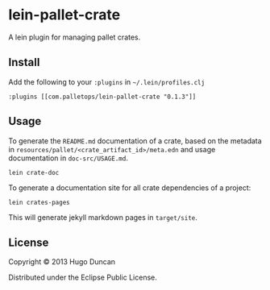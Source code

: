 # lein-pallet-crate

A lein plugin for managing pallet crates.

## Install

Add the following to your `:plugins` in `~/.lein/profiles.clj`

    :plugins [[com.palletops/lein-pallet-crate "0.1.3"]]

## Usage

To generate the `README.md` documentation of a crate, based on the metadata in
`resources/pallet/<crate_artifact_id>/meta.edn` and usage documentation in
`doc-src/USAGE.md`.

    lein crate-doc

To generate a documentation site for all crate dependencies of a project:

    lein crates-pages

This will generate jekyll markdown pages in `target/site`.

## License

Copyright © 2013 Hugo Duncan

Distributed under the Eclipse Public License.
